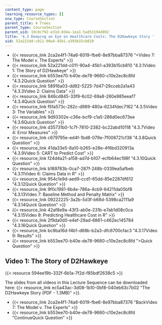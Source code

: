 ```yaml
---
content_type: page
learning_resource_types: []
ocw_type: CourseSection
parent_title: 4 Trees
parent_type: CourseSection
parent_uid: 19c8cf92-e31d-034a-1ea1-5ad53194d892
title: '4.3 Keeping an Eye on Healthcare Costs: The D2Hawkeye Story '
uid: 52a221dd-c011-90a4-45b1-a393b15cb810
---
```


*   {{< resource_link 2ca2e4f1-74a6-6019-fbe6-8e97bba87376 "\<Video 7: The Model v. The Experts" >}}
*   {{< resource_link 52a221dd-c011-90a4-45b1-a393b15cb810 "4.3.1Video 1: The Story of D2Hawkeye" >}}
*   {{< resource_link b553ee70-b40e-de78-9660-c10e2ec8c8fd "4.3.2Quick Question" >}}
*   {{< resource_link 58916a03-dd92-5225-7d47-29cceb2a1a43 "4.3.3Video 2: Claims Data" >}}
*   {{< resource_link 846cd845-33f9-6c02-69a8-260e985eeaf7 "4.3.4Quick Question" >}}
*   {{< resource_link f5fa573c-282c-d989-480a-6234fdec7162 "4.3.5Video 3: The Variables" >}}
*   {{< resource_link 9d93302e-c36e-bcf9-c1a5-286d0ec673ee "4.3.6Quick Question" >}}
*   {{< resource_link d35731b0-1c7f-7810-2382-bc22abd10118 "4.3.7Video 4: Error Measures" >}}
*   {{< resource_link c679795e-ed4f-1bd8-079e-7f008721cf38 "4.3.8Quick Question" >}}
*   {{< resource_link 41da33e5-8a10-b265-e28e-4f6bd320913a "4.3.9Video 5: CART to Predict Cost" >}}
*   {{< resource_link f24d4a21-a158-ad7d-b107-ecfb64ec198f "4.3.10Quick Question" >}}
*   {{< resource_link b189783b-0ca7-287f-248b-0339ea5afbeb "4.3.11Video 6: Claims Data in R" >}}
*   {{< resource_link 954c1e9d-aed9-ccd1-65dd-85e2287df612 "4.3.12Quick Question" >}}
*   {{< resource_link 9f0c1981-6b4e-786a-4cb9-64211da05bf8 "4.3.13Video 7: Baseline Method and Penalty Matrix" >}}
*   {{< resource_link 09222225-3a2b-5d3f-b68d-5398ca2111a9 "4.3.14Quick Question" >}}
*   {{< resource_link 42af8e9a-43f3-ab0e-231b-e7ab1d08c0ca "4.3.15Video 8: Predicting Healthcare Cost in R" >}}
*   {{< resource_link 2f9da0d0-e4ef-29ad-6861-c462ec145784 "4.3.16Quick Question" >}}
*   {{< resource_link bc9ba16d-f4b1-d68b-b2a3-dfc6700cfac3 "4.3.17Video 9: Results" >}}
*   {{< resource_link b553ee70-b40e-de78-9660-c10e2ec8c8fd "\>Quick Question" >}}

Video 1: The Story of D2Hawkeye
-------------------------------

{{< resource 594ee19b-332f-6b1a-7f2d-f85bdf2638c5 >}}

The slides from all videos in this Lecture Sequence can be downloaded here: {{< resource_link ec5a43ac-3d08-1b10-0bf8-040eb63c7b02 "The D2Hawkeye Story (PDF - 1.3MB)" >}}.

*   {{< resource_link 2ca2e4f1-74a6-6019-fbe6-8e97bba87376 "BackVideo 7: The Model v. The Experts" >}}
*   {{< resource_link b553ee70-b40e-de78-9660-c10e2ec8c8fd "ContinueQuick Question" >}}